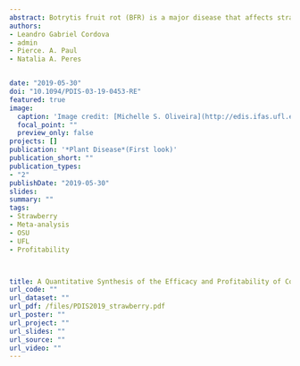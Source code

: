 ```yaml
---
abstract: Botrytis fruit rot (BFR) is a major disease that affects strawberry production in Florida and worldwide. BFR management relies on frequent fungicide applications. A meta-analysis was conducted on the outcomes from nine field trials to evaluate the efficacy and profitability of conventional and biological fungicides compared to a non-treated control (NTC). All trials were conducted in Florida between the 2005_06 and 2016_17 growing seasons. Fungicide treatments were applied weekly and plots were harvested twice a week for yield and BFR incidence quantification. Treatments were grouped into four categories= NTC, multi_site only (‘Thiram’), ‘Standard’ (captan alternated with fludioxonil + cyprodinil), and ‘Bacillus’. Following primary analyses, a random effects network meta_analytical model was fitted to estimate the mean yield and BFR incidence responses for each treatment group and to compare means between pairs of groups. The ‘Thiram’ and the ‘Standard’ treatment groups increased yield by 378.8 and 502.2 kg/ha/week, respectively, compared to the NTC. The yield difference between ‘Bacillus’ and NTC was not statistically significant. Besides increasing yield, ‘Thiram’ and ‘Standard’ also reduced BFR incidence by approximately 10 percentage points compared to the NTC. The mean yield responses and among_study variability from the meta_analysis were used to estimate the probability of a given yield response in a new future trial. The ‘Standard’ and ‘Thiram’ treatment groups showed higher estimated probabilities of increasing yield and resulting in a profitable return on application investments than the ‘Bacillus’ group of treatments. The results from this study provide growers with information that will aid their decision_making process regarding BFR management.
authors:
- Leandro Gabriel Cordova
- admin
- Pierce. A. Paul
- Natalia A. Peres


date: "2019-05-30"
doi: "10.1094/PDIS-03-19-0453-RE"
featured: true
image:
  caption: 'Image credit: [Michelle S. Oliveira](http://edis.ifas.ufl.edu/LyraEDISServlet?command=getImageDetail&image_soid=FIGURE%204&document_soid=PP152&document_version=79797)'
  focal_point: ""
  preview_only: false
projects: []
publication: '*Plant Disease*(First look)'
publication_short: ""
publication_types:
- "2"
publishDate: "2019-05-30"
slides: 
summary: ""
tags:
- Strawberry
- Meta-analysis
- OSU
- UFL
- Profitability



title: A Quantitative Synthesis of the Efficacy and Profitability of Conventional and Biological Fungicides for Botrytis Fruit Rot Management on Strawberry in Florida.
url_code: ""
url_dataset: ""
url_pdf: /files/PDIS2019_strawberry.pdf
url_poster: ""
url_project: ""
url_slides: ""
url_source: ""
url_video: ""
---
```


